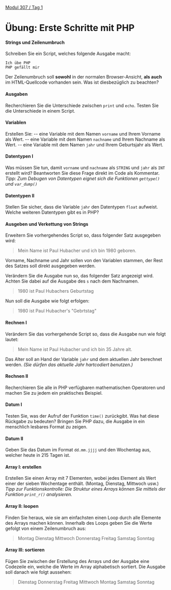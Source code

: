  [Modul 307 / Tag 1](/ilv.307/01-modul-307)

# Übung: Erste Schritte mit PHP

#### Strings und Zeilenumbruch

Schreiben Sie ein Script, welches folgende Ausgabe macht:
```
Ich übe PHP
PHP gefällt mir
```
Der Zeilenumbruch soll **sowohl** in der normalen Browser-Ansicht, **als auch** im HTML-Quellcode vorhanden sein. Was ist diesbezüglich zu beachten?

#### Ausgaben
Recherchieren Sie die Unterschiede zwischen  `print` und `echo`. Testen Sie die Unterschiede in einem Script. 

#### Variablen
Erstellen Sie:
-- eine Variable mit dem Namen `vorname` und Ihrem Vorname als Wert.
-- eine Variable mit dem Namen `nachname` und Ihrem Nachname als Wert.
-- eine Variable mit dem Namen `jahr` und Ihrem Geburtsjahr als Wert.

#### Datentypen I
Was müssen Sie tun, damit `vorname` und `nachname` als `STRING` und `jahr` als `INT` erstellt wird?
Beantworten Sie diese Frage direkt im Code als Kommentar.
*Tipp: Zum Debugen von Datentypen eignet sich die Funktionen `gettype()` und `var_dump()`*

#### Datentypen II
Stellen Sie sicher, dass die Variable `jahr` den Datentypen `float` aufweist.
Welche weiteren Datentypen gibt es in PHP? 

#### Ausgeben und Verkettung von Strings
Erweitern Sie vorhergehendes Script so, dass folgender Satz ausgegeben wird:

> Mein Name ist Paul Hubacher und ich bin 1980 geboren.

Vorname, Nachname und Jahr sollen von den Variablen stammen, der Rest des Satzes soll direkt ausgegeben werden.

Verändern Sie die Ausgabe nun so, das folgender Satz angezeigt wird. Achten Sie dabei auf die Ausgabe des `s` nach dem Nachnamen.
> 1980 ist Paul Hubachers Geburtstag

Nun soll die Ausgabe wie folgt erfolgen:
> 1980 ist Paul Hubacher's "Gebrtstag" 

#### Rechnen I
Verändern Sie das vorhergehende Script so, dass die Ausgabe nun wie folgt lautet:

> Mein Name ist Paul Hubacher und ich bin 35 Jahre alt.

Das Alter soll an Hand der Variable `jahr` und dem aktuellen Jahr berechnet werden.
*(Sie dürfen das aktuelle Jahr hartcodiert benutzen.)*


#### Rechnen II
Recherchieren Sie alle in PHP verfügbaren mathematischen Operatoren und machen Sie zu jedem ein praktisches Beispiel.

#### Datum I
Testen Sie, was der Aufruf der Funktion `time()` zurückgibt. Was hat diese Rückgabe zu bedeuten?
Bringen Sie PHP dazu, die Ausgabe in ein menschlich lesbares Format zu zeigen.

#### Datum II
Geben Sie das Datum im Format `dd.mm.jjjj` und den Wochentag aus, welcher heute in 215 Tagen ist.

 
#### Array I: erstellen
Erstellen Sie einen Array mit 7 Elementen, wobei jedes Element als Wert einer der sieben Wochentage enthält. (Montag, Dienstag, Mittwoch usw.)
*Tipp zur Funktionskontrolle: Die Struktur eines Arrays können Sie mittels der Funktion `print_r()` analysieren.* 

#### Array II: loopen
Finden Sie heraus, wie sie am einfachsten einen Loop durch alle Elemente des Arrays machen können. Innerhalb des Loops geben Sie die Werte gefolgt von einem Zeilenumbruch aus:
> Montag
> Dienstag
> Mittwoch
> Donnerstag
> Freitag
> Samstag
> Sonntag

#### Array III: sortieren
Fügen Sie zwischen der Erstellung des Arrays und der Ausgabe eine Codezeile ein, welche die Werte im Array alphabetisch sortiert. Die Ausgabe soll danach wie folgt aussehen:

> Dienstag
> Donnerstag
> Freitag
> Mittwoch
> Montag
> Samstag
> Sonntag
<!--stackedit_data:
eyJoaXN0b3J5IjpbOTA1MzY5ODE5LDE2MDkxNTI1OTMsLTE4Mz
k3MjE1NDBdfQ==
-->